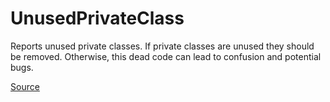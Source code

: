 # UnusedPrivateClass

Reports unused private classes. If private classes are unused they should be removed. Otherwise, this dead code
can lead to confusion and potential bugs.


[Source](https://arturbosch.github.io/detekt/style.html#unusedprivateclass)
